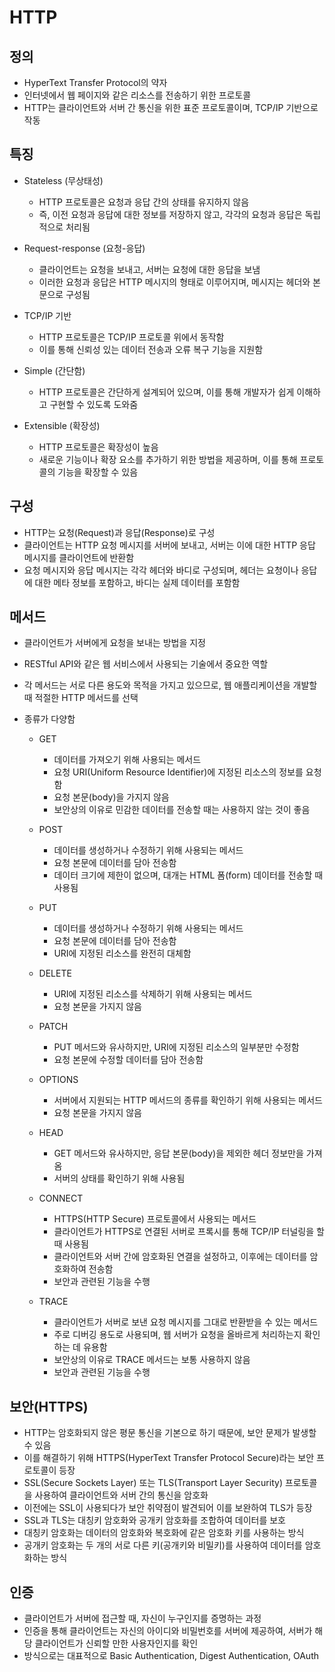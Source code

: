 # HTTP

## 정의

- HyperText Transfer Protocol의 약자
- 인터넷에서 웹 페이지와 같은 리소스를 전송하기 위한 프로토콜
- HTTP는 클라이언트와 서버 간 통신을 위한 표준 프로토콜이며, TCP/IP 기반으로 작동

## 특징

- Stateless (무상태성)
  - HTTP 프로토콜은 요청과 응답 간의 상태를 유지하지 않음
  - 즉, 이전 요청과 응답에 대한 정보를 저장하지 않고, 각각의 요청과 응답은 독립적으로 처리됨

- Request-response (요청-응답)
  - 클라이언트는 요청을 보내고, 서버는 요청에 대한 응답을 보냄
  - 이러한 요청과 응답은 HTTP 메시지의 형태로 이루어지며, 메시지는 헤더와 본문으로 구성됨

- TCP/IP 기반
  - HTTP 프로토콜은 TCP/IP 프로토콜 위에서 동작함 
  - 이를 통해 신뢰성 있는 데이터 전송과 오류 복구 기능을 지원함

- Simple (간단함)
  - HTTP 프로토콜은 간단하게 설계되어 있으며, 이를 통해 개발자가 쉽게 이해하고 구현할 수 있도록 도와줌

- Extensible (확장성)
  - HTTP 프로토콜은 확장성이 높음
  - 새로운 기능이나 확장 요소를 추가하기 위한 방법을 제공하며, 이를 통해 프로토콜의 기능을 확장할 수 있음

## 구성

- HTTP는 요청(Request)과 응답(Response)로 구성
- 클라이언트는 HTTP 요청 메시지를 서버에 보내고, 서버는 이에 대한 HTTP 응답 메시지를 클라이언트에 반환함 
- 요청 메시지와 응답 메시지는 각각 헤더와 바디로 구성되며, 헤더는 요청이나 응답에 대한 메타 정보를 포함하고, 바디는 실제 데이터를 포함함

## 메서드

- 클라이언트가 서버에게 요청을 보내는 방법을 지정
- RESTful API와 같은 웹 서비스에서 사용되는 기술에서 중요한 역할
- 각 메서드는 서로 다른 용도와 목적을 가지고 있으므로, 웹 애플리케이션을 개발할 때 적절한 HTTP 메서드를 선택

- 종류가 다양함
  - GET
     - 데이터를 가져오기 위해 사용되는 메서드
     - 요청 URI(Uniform Resource Identifier)에 지정된 리소스의 정보를 요청함
     - 요청 본문(body)을 가지지 않음
     - 보안상의 이유로 민감한 데이터를 전송할 때는 사용하지 않는 것이 좋음

  - POST 
     - 데이터를 생성하거나 수정하기 위해 사용되는 메서드
     - 요청 본문에 데이터를 담아 전송함
     - 데이터 크기에 제한이 없으며, 대개는 HTML 폼(form) 데이터를 전송할 때 사용됨
  
  - PUT 
     - 데이터를 생성하거나 수정하기 위해 사용되는 메서드
     - 요청 본문에 데이터를 담아 전송함
     - URI에 지정된 리소스를 완전히 대체함
  
  - DELETE 
     - URI에 지정된 리소스를 삭제하기 위해 사용되는 메서드
     - 요청 본문을 가지지 않음
  
  - PATCH
     - PUT 메서드와 유사하지만, URI에 지정된 리소스의 일부분만 수정함
     - 요청 본문에 수정할 데이터를 담아 전송함
 
  - OPTIONS
     - 서버에서 지원되는 HTTP 메서드의 종류를 확인하기 위해 사용되는 메서드
     - 요청 본문을 가지지 않음
  
  - HEAD
     - GET 메서드와 유사하지만, 응답 본문(body)을 제외한 헤더 정보만을 가져옴
     - 서버의 상태를 확인하기 위해 사용됨

  - CONNECT
     - HTTPS(HTTP Secure) 프로토콜에서 사용되는 메서드
     - 클라이언트가 HTTPS로 연결된 서버로 프록시를 통해 TCP/IP 터널링을 할 때 사용됨
     - 클라이언트와 서버 간에 암호화된 연결을 설정하고, 이후에는 데이터를 암호화하여 전송함
     - 보안과 관련된 기능을 수행

  - TRACE 
     - 클라이언트가 서버로 보낸 요청 메시지를 그대로 반환받을 수 있는 메서드
     - 주로 디버깅 용도로 사용되며, 웹 서버가 요청을 올바르게 처리하는지 확인하는 데 유용함
     - 보안상의 이유로 TRACE 메서드는 보통 사용하지 않음
     - 보안과 관련된 기능을 수행

## 보안(HTTPS)
- HTTP는 암호화되지 않은 평문 통신을 기본으로 하기 때문에, 보안 문제가 발생할 수 있음
- 이를 해결하기 위해 HTTPS(HyperText Transfer Protocol Secure)라는 보안 프로토콜이 등장
- SSL(Secure Sockets Layer) 또는 TLS(Transport Layer Security) 프로토콜을 사용하여 클라이언트와 서버 간의 통신을 암호화
- 이전에는 SSL이 사용되다가 보안 취약점이 발견되어 이를 보완하여 TLS가 등장
- SSL과 TLS는 대칭키 암호화와 공개키 암호화를 조합하여 데이터를 보호
 - 대칭키 암호화는 데이터의 암호화와 복호화에 같은 암호화 키를 사용하는 방식
 - 공개키 암호화는 두 개의 서로 다른 키(공개키와 비밀키)를 사용하여 데이터를 암호화하는 방식

## 인증
- 클라이언트가 서버에 접근할 때, 자신이 누구인지를 증명하는 과정
- 인증을 통해 클라이언트는 자신의 아이디와 비밀번호를 서버에 제공하여, 서버가 해당 클라이언트가 신뢰할 만한 사용자인지를 확인
- 방식으로는 대표적으로 Basic Authentication, Digest Authentication, OAuth